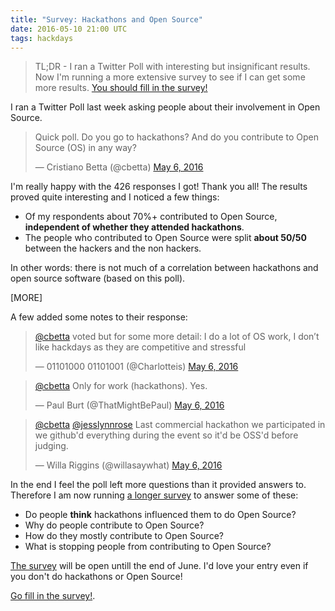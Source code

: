 ```yaml
---
title: "Survey: Hackathons and Open Source"
date: 2016-05-10 21:00 UTC
tags: hackdays
---
```


>  TL;DR - I ran a Twitter Poll with interesting but insignificant results. Now I'm running a more extensive survey to see if I can get some more results. [You should fill in the survey!](http://goo.gl/forms/AbNVDc2jcq)

I ran a Twitter Poll last week asking people about their involvement in Open Source.

<blockquote class="twitter-tweet" data-lang="en"><p lang="en" dir="ltr">Quick poll. Do you go to hackathons? And do you contribute to Open Source (OS) in any way?</p>&mdash; Cristiano Betta (@cbetta) <a href="https://twitter.com/cbetta/status/728575405632933888">May 6, 2016</a></blockquote>
<script async src="//platform.twitter.com/widgets.js" charset="utf-8"></script>

I'm really happy with the 426 responses I got! Thank you all! The results proved quite interesting and I noticed a few things:

* Of my respondents about 70%+ contributed to Open Source, **independent of whether they attended hackathons**.
* The people who contributed to Open Source were split **about 50/50** between the hackers and the non hackers.

In other words: there is not much of a correlation between hackathons and open source software (based on this poll).

[MORE]

A few added some notes to their response:

<blockquote class="twitter-tweet" data-conversation="none" data-lang="en"><p lang="en" dir="ltr"><a href="https://twitter.com/cbetta">@cbetta</a> voted but for some more detail: I do a lot of OS work, I don’t like hackdays as they are competitive and stressful</p>&mdash; 01101000 01101001 (@Charlotteis) <a href="https://twitter.com/Charlotteis/status/728590824959836161">May 6, 2016</a></blockquote>
<script async src="//platform.twitter.com/widgets.js" charset="utf-8"></script>

<blockquote class="twitter-tweet" data-conversation="none" data-lang="en"><p lang="en" dir="ltr"><a href="https://twitter.com/cbetta">@cbetta</a> Only for work (hackathons). Yes.</p>&mdash; Paul Burt (@ThatMightBePaul) <a href="https://twitter.com/ThatMightBePaul/status/728599717660086272">May 6, 2016</a></blockquote>
<script async src="//platform.twitter.com/widgets.js" charset="utf-8"></script>

<blockquote class="twitter-tweet" data-conversation="none" data-lang="en"><p lang="en" dir="ltr"><a href="https://twitter.com/cbetta">@cbetta</a> <a href="https://twitter.com/jesslynnrose">@jesslynnrose</a> Last commercial hackathon we participated in we github&#39;d everything during the event so it&#39;d be OSS&#39;d before judging.</p>&mdash; Willa Riggins (@willasaywhat) <a href="https://twitter.com/willasaywhat/status/728578970766168064">May 6, 2016</a></blockquote>
<script async src="//platform.twitter.com/widgets.js" charset="utf-8"></script>

In the end I feel the poll left more questions than it provided answers to. Therefore I am now running [a longer survey](http://goo.gl/forms/AbNVDc2jcq) to answer some of these:

* Do people **think** hackathons influenced them to do Open Source?
* Why do people contribute to Open Source?
* How do they mostly contribute to Open Source?
* What is stopping people from contributing to Open Source?

[The survey](http://goo.gl/forms/AbNVDc2jcq) will be open untill the end of June. I'd love your entry even if you don't do hackathons or Open Source!

[Go fill in the survey!](http://goo.gl/forms/AbNVDc2jcq).
